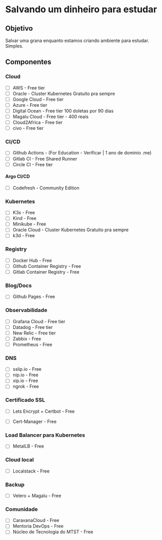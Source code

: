 # Salvando um dinheiro para estudar

## Objetivo

Salvar uma grana enquanto estamos criando ambiente para estudar. Simples.

## Componentes

### Cloud

- [ ] AWS - Free tier
- [ ] Oracle - Cluster Kubernetes Gratuito pra sempre
- [ ] Google Cloud - Free tier
- [ ] Azure - Free tier
- [ ] Digital Ocean - Free tier 100 doletas por 90 dias
- [ ] Magalu Cloud - Free tier - 400 reais
- [ ] Cloud2Africa - Free tier
- [ ] civo - Free tier

### CI/CD

- [ ] Github Actions - (For Education - Verificar | 1 ano de dominio .me)
- [ ] Gitlab CI - Free Shared Runner
- [ ] Circle CI - Free tier

#### Argo CI/CD

- [ ] Codefresh - Community Edition

### Kubernetes

- [ ] K3s - Free
- [ ] Kind - Free
- [ ] Minikube - Free
- [ ] Oracle Cloud - Cluster Kubernetes Gratuito pra sempre
- [ ] k3d - Free

### Registry

- [ ] Docker Hub - Free
- [ ] Github Container Registry - Free
- [ ] Gitlab Container Registry - Free

### Blog/Docs

- [ ] Github Pages - Free

### Observabilidade

- [ ] Grafana Cloud - Free tier
- [ ] Datadog - Free tier
- [ ] New Relic - Free tier
- [ ] Zabbix - Free
- [ ] Prometheus - Free

### DNS

- [ ] sslip.io - Free
- [ ] nip.io - Free
- [ ] xip.io - Free
- [ ] ngrok - Free

### Certificado SSL

- [ ] Lets Encrypt + Certbot - Free
- [ ] Cert-Manager - Free


### Load Balancer para Kubernetes

- [ ] MetalLB - Free

### Cloud local

- [ ] Localstack - Free

### Backup

- [ ] Velero + Magalu - Free

### Comunidade

- [ ] CaravanaCloud - Free
- [ ] Mentoria DevOps - Free
- [ ] Núcleo de Tecnologia do MTST - Free
